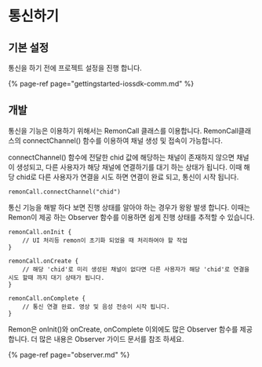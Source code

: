 # 통신하기

## 기본 설정

통신을 하기 전에 프로젝트 설정을 진행 합니다.

{% page-ref page="gettingstarted-iossdk-comm.md" %}

## 개발

통신을 기능은 이용하기 위해서는 RemonCall 클래스를 이용합니다. RemonCall클래스의 connectChannel\(\) 함수를 이용하여 채널 생성 및 접속이 가능합니다. 

connectChannel\(\) 함수에 전달한 chid 값에 해당하는 채널이 존재하지 않으면 채널이 생성되고, 다른 사용자가 해당 채널에 연결하기를 대기 하는 상태가 됩니다. 이때 해당 chid로 다른 사용자가 연결을 시도 하면 연결이 완료 되고, 통신이 시작 됩니다.

```
remonCall.connectChannel("chid")
```

통신 기능을 해발 하다 보면 진행 상태를 알아야 하는 경우가 왕왕 발생 합니다. 이때는 Remon이 제공 하는 Observer 함수를 이용하면 쉽게 진행 상태를 추적할 수 있습니다.

```text
remonCall.onInit {
    // UI 처리등 remon이 초기화 되었을 때 처리하여야 할 작업
}

remonCall.onCreate {
    // 해당 'chid'로 미리 생성된 채널이 없다면 다른 사용자가 해당 'chid'로 연결을 시도 할때 까지 대기 상태가 됩니다. 
}

remonCall.onComplete {
    // 통신 연결 완료. 영상 및 음성 전송이 시작 됩니다.
}
```

Remon은 onInit\(\)와 onCreate, onComplete 이외에도 많은 Observer 함수를 제공 합니다. 더 많은 내용은 Observer 가이드 문서를 참조 하세요.

{% page-ref page="observer.md" %}



